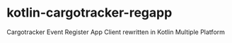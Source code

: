 # kotlin-cargotracker-regapp
Cargotracker Event Register App Client rewritten in Kotlin Multiple Platform
